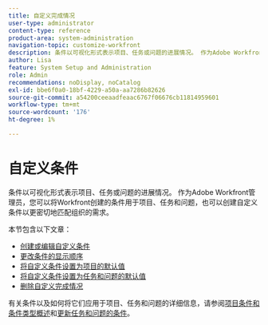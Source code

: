 ```yaml
---
title: 自定义完成情况
user-type: administrator
content-type: reference
product-area: system-administration
navigation-topic: customize-workfront
description: 条件以可视化形式表示项目、任务或问题的进展情况。 作为Adobe Workfront管理员，您可以将Workfront创建的条件用于项目、任务和问题，也可以创建自定义条件以更密切地匹配组织的需求。
author: Lisa
feature: System Setup and Administration
role: Admin
recommendations: noDisplay, noCatalog
exl-id: bbe6f0a0-18bf-4229-a50a-aa7286b82626
source-git-commit: a54200ceeaadfeaac6767f06676cb11814959601
workflow-type: tm+mt
source-wordcount: '176'
ht-degree: 1%

---
```


# 自定义条件

条件以可视化形式表示项目、任务或问题的进展情况。 作为Adobe Workfront管理员，您可以将Workfront创建的条件用于项目、任务和问题，也可以创建自定义条件以更密切地匹配组织的需求。

本节包含以下文章：

* [创建或编辑自定义条件](../../../administration-and-setup/customize-workfront/create-manage-custom-conditions/create-edit-custom-conditions.md)
* [更改条件的显示顺序](../../../administration-and-setup/customize-workfront/create-manage-custom-conditions/change-display-order-of-conditions.md)
* [将自定义条件设置为项目的默认值](../../../administration-and-setup/customize-workfront/create-manage-custom-conditions/set-custom-condition-default-projects.md)
* [将自定义条件设置为任务和问题的默认值](../../../administration-and-setup/customize-workfront/create-manage-custom-conditions/set-custom-condition-default-tasks-issues.md)
* [删除自定义完成情况](../../../administration-and-setup/customize-workfront/create-manage-custom-conditions/delete-custom-conditions.md)

有关条件以及如何将它们应用于项目、任务和问题的详细信息，请参阅[项目条件和条件类型概述](../../../manage-work/projects/manage-projects/project-condition-and-condition-type.md)和[更新任务和问题的条件](../../../manage-work/projects/updating-work-in-a-project/update-condition-for-tasks-and-issues.md)。
